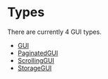 # Types

There are currently 4 GUI types.

* [GUI](gui.md)
* [PaginatedGUI](paginated-gui.md)
* [ScrollingGUI](scrolling-gui.md)
* [StorageGUI](storage-gui.md)

